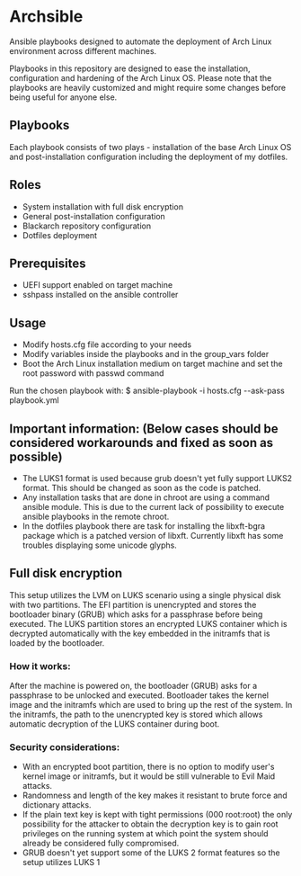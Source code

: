 # Archsible
Ansible playbooks designed to automate the deployment of Arch Linux environment across different machines.

Playbooks in this repository are designed to ease the installation, configuration and hardening of the Arch Linux OS.
Please note that the playbooks are heavily customized and might require some changes before being useful for anyone else.

## Playbooks
Each playbook consists of two plays - installation of the base Arch Linux OS and post-installation configuration including the deployment of my dotfiles.

## Roles
- System installation with full disk encryption
- General post-installation configuration
- Blackarch repository configuration
- Dotfiles deployment

## Prerequisites
- UEFI support enabled on target machine
- sshpass installed on the ansible controller

## Usage
- Modify hosts.cfg file according to your needs
- Modify variables inside the playbooks and in the group_vars folder
- Boot the Arch Linux installation medium on target machine and set the root password with passwd command

Run the chosen playbook with:
$ ansible-playbook -i hosts.cfg --ask-pass playbook.yml

## Important information: (Below cases should be considered workarounds and fixed as soon as possible)
- The LUKS1 format is used because grub doesn't yet fully support LUKS2 format. This should be changed as soon as the code is patched.
- Any installation tasks that are done in chroot are using a command ansible module. This is due to the current lack of possibility to execute ansible playbooks in the remote chroot.
- In the dotfiles playbook there are task for installing the libxft-bgra package which is a patched version of libxft. Currently libxft has some troubles displaying some unicode glyphs.

## Full disk encryption
This setup utilizes the LVM on LUKS scenario using a single physical disk with two partitions.
The EFI partition is unencrypted and stores the bootloader binary (GRUB) which asks for a passphrase before being executed. 
The LUKS partition stores an encrypted LUKS container which is decrypted automatically with the key embedded in the initramfs that is loaded by the bootloader.

### How it works:
After the machine is powered on, the bootloader (GRUB) asks for a passphrase to be unlocked and executed.
Bootloader takes the kernel image and the initramfs which are used to bring up the rest of the system. In the initramfs, the path to the unencrypted key is stored which allows automatic decryption of the LUKS container during boot.

### Security considerations:
- With an encrypted boot partition, there is no option to modify user's kernel image or initramfs, but it would be still vulnerable to Evil Maid attacks.
- Randomness and length of the key makes it resistant to brute force and dictionary attacks.
- If the plain text key is kept with tight permissions (000 root:root) the only possibility for the attacker to obtain the decryption key is to gain root privileges on the running system at which point the system should already be considered fully compromised.
- GRUB doesn't yet support some of the LUKS 2 format features so the setup utilizes LUKS 1
